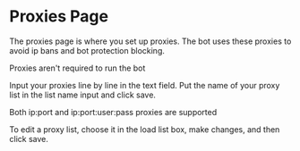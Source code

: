 # Proxies Page

The proxies page is where you set up proxies. The bot uses these proxies to avoid ip bans and bot protection blocking. 

Proxies aren't required to run the bot


Input your proxies line by line in the text field. Put the name of your proxy list in the list name input and click save.

Both ip:port and ip:port:user:pass proxies are supported

To edit a proxy list, choose it in the load list box, make changes, and then click save.

